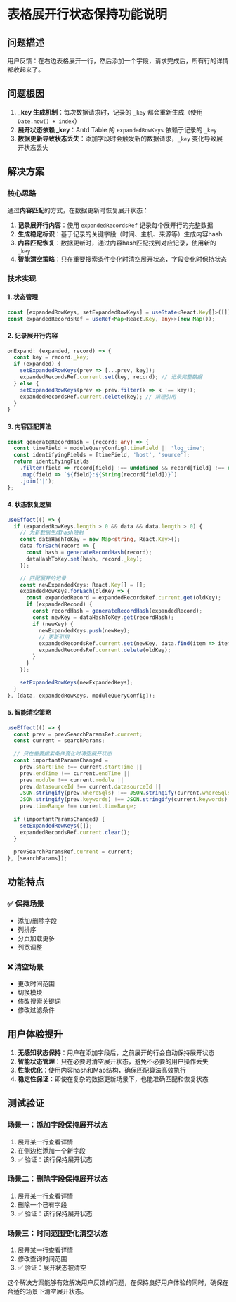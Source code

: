 # 表格展开行状态保持功能说明

## 问题描述

用户反馈：在右边表格展开一行，然后添加一个字段，请求完成后，所有行的详情都收起来了。

## 问题根因

1. **_key 生成机制**：每次数据请求时，记录的 `_key` 都会重新生成（使用 `Date.now() + index`）
2. **展开状态依赖 _key**：Antd Table 的 `expandedRowKeys` 依赖于记录的 `_key`
3. **数据更新导致状态丢失**：添加字段时会触发新的数据请求，`_key` 变化导致展开状态丢失

## 解决方案

### 核心思路
通过**内容匹配**的方式，在数据更新时恢复展开状态：

1. **记录展开行内容**：使用 `expandedRecordsRef` 记录每个展开行的完整数据
2. **生成稳定标识**：基于记录的关键字段（时间、主机、来源等）生成内容hash
3. **内容匹配恢复**：数据更新时，通过内容hash匹配找到对应记录，使用新的 `_key`
4. **智能清空策略**：只在重要搜索条件变化时清空展开状态，字段变化时保持状态

### 技术实现

#### 1. 状态管理
```typescript
const [expandedRowKeys, setExpandedRowKeys] = useState<React.Key[]>([]);
const expandedRecordsRef = useRef<Map<React.Key, any>>(new Map());
```

#### 2. 记录展开行内容
```typescript
onExpand: (expanded, record) => {
  const key = record._key;
  if (expanded) {
    setExpandedRowKeys(prev => [...prev, key]);
    expandedRecordsRef.current.set(key, record); // 记录完整数据
  } else {
    setExpandedRowKeys(prev => prev.filter(k => k !== key));
    expandedRecordsRef.current.delete(key); // 清理引用
  }
}
```

#### 3. 内容匹配算法
```typescript
const generateRecordHash = (record: any) => {
  const timeField = moduleQueryConfig?.timeField || 'log_time';
  const identifyingFields = [timeField, 'host', 'source'];
  return identifyingFields
    .filter(field => record[field] !== undefined && record[field] !== null)
    .map(field => `${field}:${String(record[field])}`)
    .join('|');
};
```

#### 4. 状态恢复逻辑
```typescript
useEffect(() => {
  if (expandedRowKeys.length > 0 && data && data.length > 0) {
    // 为新数据生成hash映射
    const dataHashToKey = new Map<string, React.Key>();
    data.forEach(record => {
      const hash = generateRecordHash(record);
      dataHashToKey.set(hash, record._key);
    });

    // 匹配展开的记录
    const newExpandedKeys: React.Key[] = [];
    expandedRowKeys.forEach(oldKey => {
      const expandedRecord = expandedRecordsRef.current.get(oldKey);
      if (expandedRecord) {
        const recordHash = generateRecordHash(expandedRecord);
        const newKey = dataHashToKey.get(recordHash);
        if (newKey) {
          newExpandedKeys.push(newKey);
          // 更新引用
          expandedRecordsRef.current.set(newKey, data.find(item => item._key === newKey));
          expandedRecordsRef.current.delete(oldKey);
        }
      }
    });

    setExpandedRowKeys(newExpandedKeys);
  }
}, [data, expandedRowKeys, moduleQueryConfig]);
```

#### 5. 智能清空策略
```typescript
useEffect(() => {
  const prev = prevSearchParamsRef.current;
  const current = searchParams;
  
  // 只在重要搜索条件变化时清空展开状态
  const importantParamsChanged = 
    prev.startTime !== current.startTime ||
    prev.endTime !== current.endTime ||
    prev.module !== current.module ||
    prev.datasourceId !== current.datasourceId ||
    JSON.stringify(prev.whereSqls) !== JSON.stringify(current.whereSqls) ||
    JSON.stringify(prev.keywords) !== JSON.stringify(current.keywords) ||
    prev.timeRange !== current.timeRange;
  
  if (importantParamsChanged) {
    setExpandedRowKeys([]);
    expandedRecordsRef.current.clear();
  }
  
  prevSearchParamsRef.current = current;
}, [searchParams]);
```

## 功能特点

### ✅ 保持场景
- 添加/删除字段
- 列排序
- 分页加载更多
- 列宽调整

### ❌ 清空场景
- 更改时间范围
- 切换模块
- 修改搜索关键词
- 修改过滤条件

## 用户体验提升

1. **无感知状态保持**：用户在添加字段后，之前展开的行会自动保持展开状态
2. **智能状态管理**：只在必要时清空展开状态，避免不必要的用户操作丢失
3. **性能优化**：使用内容hash和Map结构，确保匹配算法高效执行
4. **稳定性保证**：即使在复杂的数据更新场景下，也能准确匹配和恢复状态

## 测试验证

### 场景一：添加字段保持展开状态
1. 展开某一行查看详情
2. 在侧边栏添加一个新字段
3. ✅ 验证：该行保持展开状态

### 场景二：删除字段保持展开状态
1. 展开某一行查看详情  
2. 删除一个已有字段
3. ✅ 验证：该行保持展开状态

### 场景三：时间范围变化清空状态
1. 展开某一行查看详情
2. 修改查询时间范围
3. ✅ 验证：展开状态被清空

这个解决方案能够有效解决用户反馈的问题，在保持良好用户体验的同时，确保在合适的场景下清空展开状态。
